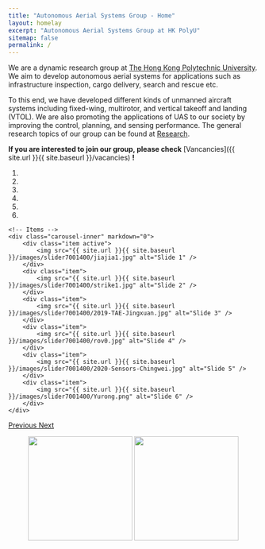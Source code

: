 ```yaml
---
title: "Autonomous Aerial Systems Group - Home"
layout: homelay
excerpt: "Autonomous Aerial Systems Group at HK PolyU"
sitemap: false
permalink: /
---
```


We are a dynamic research group at [The Hong Kong Polytechnic University](http://www.polyu.edu.hk). We aim to develop autonomous aerial systems for applications such as infrastructure inspection, cargo delivery, search and rescue etc.

To this end, we have developed different kinds of unmanned aircraft systems including fixed-wing, multirotor, and vertical takeoff and landing (VTOL). We are also promoting the applications of UAS to our society by improving the control, planning, and sensing performance. The general research topics of our group can be found at [Research](research).

**If you are interested to join our group, please check** [Vancancies]({{ site.url }}{{ site.baseurl }}/vacancies) **!**

<div markdown="0" id="carousel" class="carousel slide" data-ride="carousel" data-interval="5000" data-pause="hover" >
    <!-- Menu -->
    <ol class="carousel-indicators">
        <li data-target="#carousel" data-slide-to="0" class="active"></li>
        <li data-target="#carousel" data-slide-to="1"></li>
        <li data-target="#carousel" data-slide-to="2"></li>
        <li data-target="#carousel" data-slide-to="3"></li>
        <li data-target="#carousel" data-slide-to="4"></li>
        <li data-target="#carousel" data-slide-to="5"></li>
    </ol>

    <!-- Items -->
    <div class="carousel-inner" markdown="0">
        <div class="item active">
            <img src="{{ site.url }}{{ site.baseurl }}/images/slider7001400/jiajia1.jpg" alt="Slide 1" />
        </div>
        <div class="item">
            <img src="{{ site.url }}{{ site.baseurl }}/images/slider7001400/strike1.jpg" alt="Slide 2" />
        </div>
        <div class="item">
            <img src="{{ site.url }}{{ site.baseurl }}/images/slider7001400/2019-TAE-Jingxuan.jpg" alt="Slide 3" />
        </div>
        <div class="item">
            <img src="{{ site.url }}{{ site.baseurl }}/images/slider7001400/rov0.jpg" alt="Slide 4" />
        </div>
        <div class="item">
            <img src="{{ site.url }}{{ site.baseurl }}/images/slider7001400/2020-Sensors-Chingwei.jpg" alt="Slide 5" />
        </div>
        <div class="item">
            <img src="{{ site.url }}{{ site.baseurl }}/images/slider7001400/Yurong.png" alt="Slide 6" />
        </div>
    </div>
  <a class="left carousel-control" href="#carousel" role="button" data-slide="prev">
    <span class="glyphicon glyphicon-chevron-left" aria-hidden="true"></span>
    <span class="sr-only">Previous</span>
  </a>
  <a class="right carousel-control" href="#carousel" role="button" data-slide="next">
    <span class="glyphicon glyphicon-chevron-right" aria-hidden="true"></span>
    <span class="sr-only">Next</span>
  </a>
</div>

<figure class="fourth">
  <a href="https://www.polyu.edu.hk/"> <img src="{{ site.url }}{{ site.baseurl }}/images/logopic/polyu-logo.png" style="width: 210px"></a>
  <a href="https://www.polyu.edu.hk/aae"> <img src="{{ site.url }}{{ site.baseurl }}/images/logopic/aaelogo.png" style="width: 210px"></a>
</figure>

